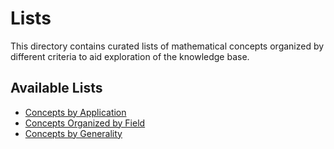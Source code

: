 # Lists

This directory contains curated lists of mathematical concepts organized by different criteria to aid exploration of the knowledge base.

## Available Lists

- [Concepts by Application](./by_application.md)
- [Concepts Organized by Field](./by_field.md)
- [Concepts by Generality](./by_generality.md)
